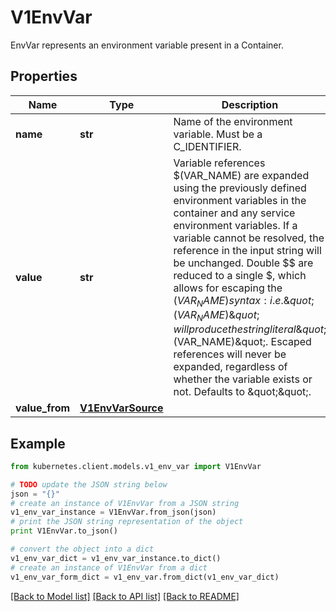 # V1EnvVar

EnvVar represents an environment variable present in a Container.

## Properties

Name | Type | Description | Notes
------------ | ------------- | ------------- | -------------
**name** | **str** | Name of the environment variable. Must be a C_IDENTIFIER. | 
**value** | **str** | Variable references $(VAR_NAME) are expanded using the previously defined environment variables in the container and any service environment variables. If a variable cannot be resolved, the reference in the input string will be unchanged. Double $$ are reduced to a single $, which allows for escaping the $(VAR_NAME) syntax: i.e. \&quot;$$(VAR_NAME)\&quot; will produce the string literal \&quot;$(VAR_NAME)\&quot;. Escaped references will never be expanded, regardless of whether the variable exists or not. Defaults to \&quot;\&quot;. | [optional] 
**value_from** | [**V1EnvVarSource**](V1EnvVarSource.md) |  | [optional] 

## Example

```python
from kubernetes.client.models.v1_env_var import V1EnvVar

# TODO update the JSON string below
json = "{}"
# create an instance of V1EnvVar from a JSON string
v1_env_var_instance = V1EnvVar.from_json(json)
# print the JSON string representation of the object
print V1EnvVar.to_json()

# convert the object into a dict
v1_env_var_dict = v1_env_var_instance.to_dict()
# create an instance of V1EnvVar from a dict
v1_env_var_form_dict = v1_env_var.from_dict(v1_env_var_dict)
```
[[Back to Model list]](../README.md#documentation-for-models) [[Back to API list]](../README.md#documentation-for-api-endpoints) [[Back to README]](../README.md)


